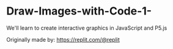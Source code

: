 # Draw-Images-with-Code-1-
We'll learn to create interactive graphics in JavaScript and P5.js


Originally made by: https://replit.com/@replit

